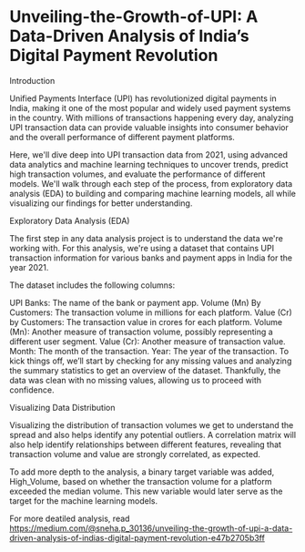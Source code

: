 # Unveiling-the-Growth-of-UPI: A Data-Driven Analysis of India’s Digital Payment Revolution

Introduction

Unified Payments Interface (UPI) has revolutionized digital payments in India, making it one of the most popular and widely used payment systems in the country. With millions of transactions happening every day, analyzing UPI transaction data can provide valuable insights into consumer behavior and the overall performance of different payment platforms.

Here, we'll dive deep into UPI transaction data from 2021, using advanced data analytics and machine learning techniques to uncover trends, predict high transaction volumes, and evaluate the performance of different models. We'll walk through each step of the process, from exploratory data analysis (EDA) to building and comparing machine learning models, all while visualizing our findings for better understanding.

Exploratory Data Analysis (EDA)

The first step in any data analysis project is to understand the data we're working with. For this analysis, we're using a dataset that contains UPI transaction information for various banks and payment apps in India for the year 2021.

The dataset includes the following columns:

UPI Banks: The name of the bank or payment app.
Volume (Mn) By Customers: The transaction volume in millions for each platform.
Value (Cr) by Customers: The transaction value in crores for each platform.
Volume (Mn): Another measure of transaction volume, possibly representing a different user segment.
Value (Cr): Another measure of transaction value.
Month: The month of the transaction.
Year: The year of the transaction.
To kick things off, we’ll start by checking for any missing values and analyzing the summary statistics to get an overview of the dataset. Thankfully, the data was clean with no missing values, allowing us to proceed with confidence.

Visualizing Data Distribution

Visualizing the distribution of transaction volumes we get to understand the spread and also helps identify any potential outliers. A correlation matrix will also help identify relationships between different features, revealing that transaction volume and value are strongly correlated, as expected.

To add more depth to the analysis, a binary target variable was added, High_Volume, based on whether the transaction volume for a platform exceeded the median volume. This new variable would later serve as the target for the machine learning models.


For more deatiled analysis, read https://medium.com/@sneha.p_30136/unveiling-the-growth-of-upi-a-data-driven-analysis-of-indias-digital-payment-revolution-e47b2705b3ff
